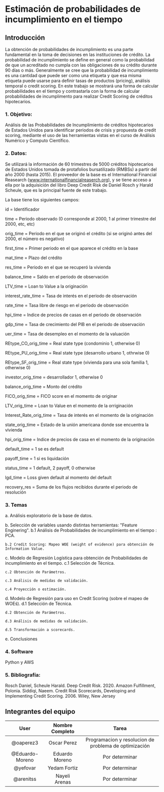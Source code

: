 # Estimación de probabilidades de incumplimiento en el tiempo

## Introducción

La obtención de probabilidades de incumplimiento es una parte fundamental en la toma de decisiones en las instituciones de crédito. La probabilidad de incumplimiento se define en general como la probabilidad de que un acreditado no cumpla con las obligaciones de su crédito durante 90 días o más. Generalmente se cree que la probabilidad de incumplimiento es una cantidad que puede ser como una etiqueta y que esa misma etiqueta puede usarse para definir tasas de productos (pricing), análisis temporal o credit scoring. En este trabajo se mostrará una forma de calcular probabilidades en el tiempo y contrastarla con la forma de calcular probabilidades de incumplimento para realizar Credit Scoring de créditos hipotecarios.




### 1. Objetivo:

Análisis de las Probabilidades de Incumplimiento de créditos hipotecarios de Estados Unidos para identificar periodos de crisis y propuesta de credit scoring, mediante el uso de las herramientas vistas en el curso de Análisis Numérico y Computo Científico.




### 2. Datos:

Se utilizará la información de 60 trimestres de 5000 créditos hipotecarios de Estados Unidos tomada de protafolios bursatilizado (RMBSs) a partir del año 2000 (hasta 2015). El proveedor de la base es el International Financial Reasearch (www.internationalfinancialreaserch.org), y se tiene acceso a ella por la adquisición del libro Deep Credit Risk de Daniel Rosch y Harald Scheule, que es la principal fuente de este trabajo.


La base tiene los siguientes campos:


id = Identificador

time = Periodo observado (0 corresponde al 2000, 1 al primer trimestre del 2000, etc, etc)

orig_time = Periodo en el que se originó el crédito (si se originó antes del 2000, el número es negativo)

first_time = Primer periodo en el que aparece el crédito en la base

mat_time = Plazo del crédito	

res_time = Periodo en el que se recuperó la vivienda

balance_time = Saldo en el periodo de observación

LTV_time = Loan to Value a la originación

interest_rate_time = Tasa de interés en el periodo de observación

rate_time = Tasa libre de riesgo en el periodo de observación

hpi_time = Indice de precios de casas en el periodo de observación

gdp_time = Tasa de crecimiento del PIB en el periodo de observación

uer_time = Tasa de desempleo en el momento de la valuación

REtype_CO_orig_time = Real state type (condominio 1, otherwise 0)

REtype_PU_orig_time = Real state type	(desarrollo urbano 1, othrwise 0)

REtype_SF_orig_time = Real state type	(vivienda para una sola familia 1, otherwise 0)

investor_orig_time = desarrollador 1, otherwise 0

balance_orig_time = Monto del crédito	

FICO_orig_time = FICO score en el momento de originar	

LTV_orig_time = Loan to Value en el momento de la orriginación	

Interest_Rate_orig_time = Tasa de interés en el momento de la originación

state_orig_time = Estado de la unión americana donde sse encuentra la vivienda	

hpi_orig_time = Indice de precios de casa en el momento de la originación

default_time = 1 se es default	

payoff_time = 1 si es liquidación

status_time = 1 default, 2 payoff, 0 otherwise

lgd_time = Loss given default al momento del default

recovery_res = Suma de los flujos recibidos durante el periodo de resolución




### 3. Temas

a. Análisis exploratorio de la base de datos.

b. Selección de variables usando distintas herramientas: "Feature Enginering".
	b.1 Análisis de Probabilidades de incumplimiento en el tiempo : PCA.
	
	b.2 Credit Scoring: Mapeo WOE (weight of evidence) para obtención de Information Value.
	
c. Modelo de Regresión Logística para obtención de Probabilidades de incumplimiento en el tiempo.
	c.1 Selección de Técnica.
	
	c.2 Obtención de Parámetros.
	
	c.3 Análisis de medidas de validación.
	
	c.4 Proyección o estimación.
	
d. Modelo de Regresión para uso en Credit Scoring (sobre el mapeo de WOEś).
	d.1 Selección de Técnica.
	
	d.2 Obtención de Parámetros.
	
	d.3 Análisis de medidas de validación.
	
	d.5 Transformación a scorecards.
	
e. Conclusiones



### 4. Software
Python y AWS



### 5. Bibliografía:
Rosch Daniel, Scheule Harald. Deep Credit Risk. 2020. Amazon Fulfillment, Polonia.
Siddiqi, Naeem. Credit Risk Scorecards, Developing and Implementing Credit Scoring. 2006. Wiley, New Jersey 



## Integrantes del equipo

|User | Nombre Completo|Tarea|
|:---:|:---:|:---:|
|@oaperez3|Oscar Perez|Programacion y resolucion de problema de optimización|
|@Eduardo-Moreno|Eduardo Moreno|Por determinar|
|@yefovar|Yedam Fortiz|Por determinar|
|@arenitss|Nayeli Arenas|Por determinar|


